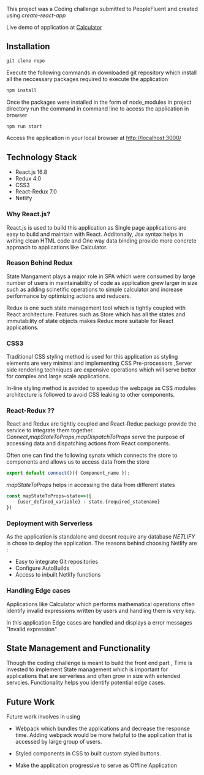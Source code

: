 This project was a Coding challenge submitted to PeopleFluent and created using _create-react-app_

Live demo of application at [Calculator]("https://react-redux-calculator.netlify.com/")

## Installation

```js
git clone repo
```

Execute the following commands in downloaded git repository which install all the neccessary packages required to execute the application

```js
npm install
```

Once the packages were installed in the form of node_modules in project directory run the command in command line to access the application in browser

```js
npm run start
```

Access the application in your local browser at
[http://localhost:3000/]("http://localhost:3000/")

## Technology Stack

- React.js 16.8
- Redux 4.0
- CSS3
- React-Redux 7.0
- Netlify

### Why React.js?

React.js is used to build this application as Single page applications are easy to build and maintain with React. Additonally, Jsx syntax helps in writing clean HTML code and One way data binding provide more concrete approach to applications like Calculator.

### Reason Behind Redux

State Mangament plays a major role in SPA which were consumed by large number of users in maintainability of code as application grew larger in size such as adding scinetific operations to simple calculator and increase performance by optimizing actions and reducers.

Redux is one such state management tool which is tightly coupled with React architecture. Features such as Store which has all the states and immutability of state objects makes Redux more suitable for React applications.

### CSS3

Traditional CSS styling method is used for this application as styling elements are very minimal and implementing CSS Pre-processors ,Server side rendering techniques are expensive operations which will serve better for complex and large scale applications.

In-line styling method is avoided to speedup the webpage as CSS modules architecture is followed to avoid CSS leaking to other components.

### React-Redux ??

React and Redux are tightly coupled and React-Reduc package provide the service to integrate them together. _Connect_,_mapStateToProps_,_mapDispatchToProps_ serve the purpose of accessing data and dispatching actions from React components.

Often one can find the following synatx which connects the store to components and allows us to access data from the store

```js
export default connect()({ Component_name });
```

_mapStateToProps_ helps in accessing the data from different states

```js
const mapStateToProps=state=>({
    {user_defined_variable} : state.{required_statename}
})
```

### Deployment with Serverless

As the application is standalone and doesnt require any database _NETLIFY_ is chose to deploy the application. The reasons behind choosing Netlify are :

- Easy to integrate Git repositories
- Configure AutoBuilds
- Access to inbuilt Netlify functions

### Handling Edge cases

Applications like Calculator which performs mathematical operations often identify invalid expressions written by users and handling them is very key.

In this application Edge cases are handled and displays a error messages "Invalid expression"

## State Management and Functionality

Though the coding challenge is meant to build the front end part , Time is invested to implement State management which is important for applications that are serverless and often grow in size with extended servcies. Functionality helps you identify potential edge cases.

## Future Work

Future work involves in using

- Webpack which bundles the applications and decrease the response time. Adding webpack would be more helpful to the application that is accessed by large group of users.

- Styled components in CSS to built custom styled buttons.

- Make the application progressive to serve as Offline Application
